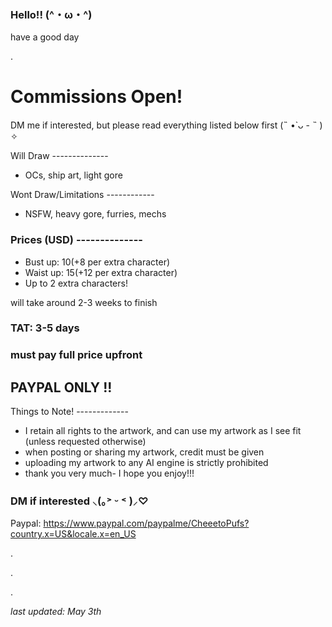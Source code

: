 ### Hello!! (^・ω・^)

have a good day

.

# Commissions Open! 
DM me if interested, but please read everything listed below first (˵ •̀ ᴗ - ˵ ) ✧ 

Will Draw --------------
- OCs, ship art, light gore 

Wont Draw/Limitations ------------
- NSFW, heavy gore, furries, mechs 

### Prices (USD) --------------
- Bust up: $10 (+$8 per extra character) 
- Waist up: $15 (+$12 per extra character) 
- Up to 2 extra characters! 

will take around 2-3 weeks to finish
### TAT: 3-5 days 
### must pay full price upfront
## PAYPAL ONLY !! 

Things to Note! -------------
- I retain all rights to the artwork, and can use my artwork as I see fit (unless requested otherwise) 
- when posting or sharing my artwork, credit must be given 
- uploading my artwork to any AI engine is strictly prohibited 
- thank you very much- I hope you enjoy!!! 

### DM if interested ⸜(｡˃ ᵕ ˂ )⸝♡

Paypal: https://www.paypal.com/paypalme/CheeetoPufs?country.x=US&locale.x=en_US

.

.

.
 
*last updated: May 3th*

